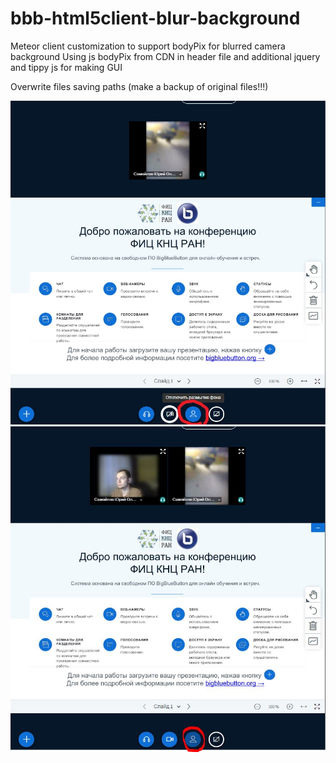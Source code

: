 # bbb-html5client-blur-background
Meteor client customization to support bodyPix for blurred camera background
Using js bodyPix from CDN in header file and additional jquery and tippy js for making GUI

Overwrite files saving paths (make a backup of original files!!!)

![Screenshot1](/screenshot1.jpg?raw=true)
![Screenshot2](/screenshot2.jpg?raw=true)
